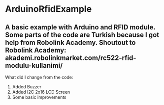 # ArduinoRfidExample
A basic example with Arduino and RFID module.
Some parts of the code are Turkish because I got help from Robolink Academy.
Shoutout to Robolink Academy:
akademi.robolinkmarket.com/rc522-rfid-modulu-kullanimi/
-------------------------------------------------------------------
What did I change from the code:
1) Added Buzzer
2) Added I2C 2x16 LCD Screen
3) Some basic improvements
